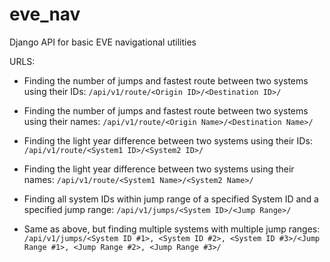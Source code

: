 # eve_nav
Django API for basic EVE navigational utilities

URLS:
 - Finding the number of jumps and fastest route between two systems using their IDs:
`/api/v1/route/<Origin ID>/<Destination ID>/`

 - Finding the number of jumps and fastest route between two systems using their names:
`/api/v1/route/<Origin Name>/<Destination Name>/`

 - Finding the light year difference between two systems using their IDs:
`/api/v1/route/<System1 ID>/<System2 ID>/`

 - Finding the light year difference between two systems using their names:
`/api/v1/route/<System1 Name>/<System2 Name>/`

 - Finding all system IDs within jump range of a specified System ID and a specified jump range:
`/api/v1/jumps/<System ID>/<Jump Range>/`

 - Same as above, but finding multiple systems with multiple jump ranges:
`/api/v1/jumps/<System ID #1>, <System ID #2>, <System ID #3>/<Jump Range #1>, <Jump Range #2>, <Jump Range #3>/`

